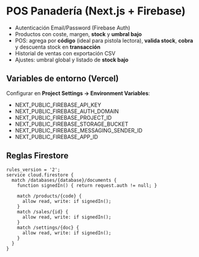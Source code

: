 
# POS Panadería (Next.js + Firebase)

- Autenticación Email/Password (Firebase Auth)
- Productos con coste, margen, **stock** y **umbral bajo**
- POS: agrega por **código** (ideal para pistola lectora), **valida stock**, **cobra** y descuenta stock en **transacción**
- Historial de ventas con exportación CSV
- Ajustes: umbral global y listado de **stock bajo**

## Variables de entorno (Vercel)
Configurar en **Project Settings → Environment Variables**:

- NEXT_PUBLIC_FIREBASE_API_KEY
- NEXT_PUBLIC_FIREBASE_AUTH_DOMAIN
- NEXT_PUBLIC_FIREBASE_PROJECT_ID
- NEXT_PUBLIC_FIREBASE_STORAGE_BUCKET
- NEXT_PUBLIC_FIREBASE_MESSAGING_SENDER_ID
- NEXT_PUBLIC_FIREBASE_APP_ID

## Reglas Firestore
```
rules_version = '2';
service cloud.firestore {
  match /databases/{database}/documents {
    function signedIn() { return request.auth != null; }

    match /products/{code} {
      allow read, write: if signedIn();
    }
    match /sales/{id} {
      allow read, write: if signedIn();
    }
    match /settings/{doc} {
      allow read, write: if signedIn();
    }
  }
}
```
